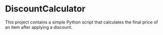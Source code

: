 # DiscountCalculator
This project contains a simple Python script that calculates the final price of an item after applying a discount.
